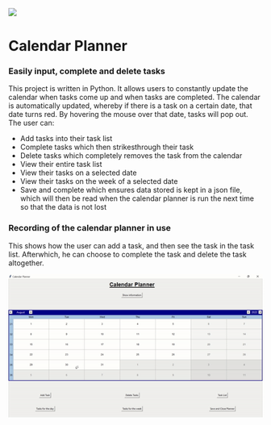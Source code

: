![](https://github.com/HJH-08/calendar-planner/blob/main/%F0%9F%93%86_Calendar_Planner.png)

# Calendar Planner

### Easily input, complete and delete tasks

This project is written in Python. It allows users to constantly update the calendar when tasks 
come up and when tasks are completed. The calendar is automatically updated, whereby if there is a task on a certain date, that date turns red. By hovering the mouse over that date, tasks will pop out.
The user can:

* Add tasks into their task list
* Complete tasks which then strikesthrough their task
* Delete tasks which completely removes the task from the calendar
* View their entire task list
* View their tasks on a selected date
* View their tasks on the week of a selected date
* Save and complete which ensures data stored is kept in a json file, which will then be read when the calendar planner is run the next time so that the data is not lost

### Recording of the calendar planner in use

This shows how the user can add a task, and then see the task in the task list. Afterwhich, he can choose to complete the task and delete the task altogether.

![](https://github.com/HJH-08/calendar-planner/blob/main/Calendar%20Planner%20recording.gif)



